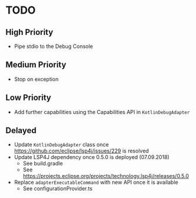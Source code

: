# TODO

## High Priority
* Pipe stdio to the Debug Console

## Medium Priority
* Stop on exception

## Low Priority
* Add further capabilities using the Capabilities API in `KotlinDebugAdapter`

## Delayed
* Update `KotlinDebugAdapter` class once https://github.com/eclipse/lsp4j/issues/229 is resolved
* Update LSP4J dependency once 0.5.0 is deployed (07.09.2018)
    * See build.gradle
    * See https://projects.eclipse.org/projects/technology.lsp4j/releases/0.5.0
* Replace `adapterExecutableCommand` with new API once it is available
    * See configurationProvider.ts
